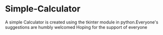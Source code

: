 # Simple-Calculator
A simple Calculator is created using the tkinter module in python.Everyone's suggestions are humbly welcomed
Hoping for the support of everyone
